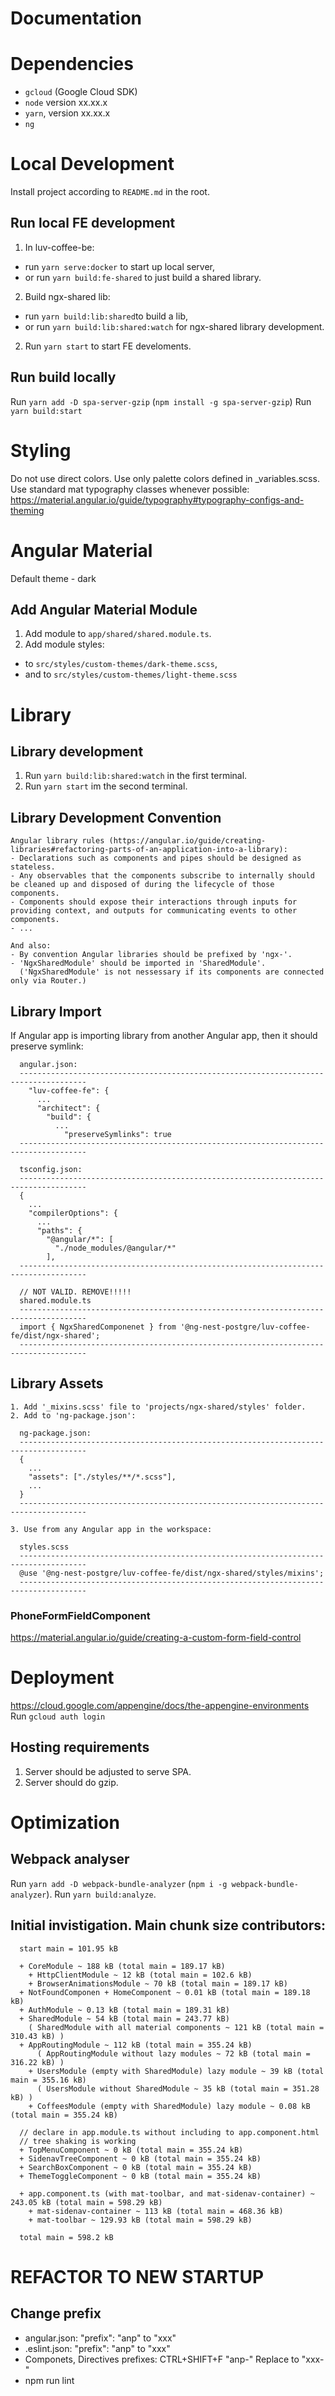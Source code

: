 # Documentation

# Dependencies
- `gcloud` (Google Cloud SDK)
- `node` version xx.xx.x
- `yarn`, version xx.xx.x
- `ng`


# Local Development
Install project according to `README.md` in the root.

## Run local FE development
1. In luv-coffee-be:
  - run `yarn serve:docker` to start up local server,
  - or run `yarn build:fe-shared` to just build a shared library.
2. Build ngx-shared lib:
  - run `yarn build:lib:shared`to build a lib,
  - or run `yarn build:lib:shared:watch` for ngx-shared library development.
2. Run `yarn start` to start FE develoments.

## Run build locally
Run `yarn add -D spa-server-gzip` (`npm install -g spa-server-gzip`)
Run `yarn build:start`

# Styling
Do not use direct colors. Use only palette colors defined in _variables.scss.
Use standard mat typography classes whenever possible: https://material.angular.io/guide/typography#typography-configs-and-theming

# Angular Material
Default theme - dark
## Add Angular Material Module
1. Add module to `app/shared/shared.module.ts`.
2. Add module styles:
  - to `src/styles/custom-themes/dark-theme.scss`,
  - and to `src/styles/custom-themes/light-theme.scss`


# Library
## Library development
1. Run `yarn build:lib:shared:watch` in the first terminal.
2. Run `yarn start` im the second terminal.

## Library Development Convention
````
Angular library rules (https://angular.io/guide/creating-libraries#refactoring-parts-of-an-application-into-a-library):
- Declarations such as components and pipes should be designed as stateless.
- Any observables that the components subscribe to internally should be cleaned up and disposed of during the lifecycle of those  components.
- Components should expose their interactions through inputs for providing context, and outputs for communicating events to other components.
- ...

And also:
- By convention Angular libraries should be prefixed by 'ngx-'.
- 'NgxSharedModule' should be imported in 'SharedModule'.
  ('NgxSharedModule' is not nessessary if its components are connected only via Router.)
````

## Library Import
If Angular app is importing library from another Angular app, then it should preserve symlink:
````
  angular.json:
  -------------------------------------------------------------------------------------
    "luv-coffee-fe": {
      ...
      "architect": {
        "build": {
          ...
            "preserveSymlinks": true
  -------------------------------------------------------------------------------------

  tsconfig.json:
  -------------------------------------------------------------------------------------
  {
    ...
    "compilerOptions": {
      ...
      "paths": {
        "@angular/*": [
          "./node_modules/@angular/*"
        ],
  -------------------------------------------------------------------------------------

  // NOT VALID. REMOVE!!!!!
  shared.module.ts
  -------------------------------------------------------------------------------------
  import { NgxSharedComponenet } from '@ng-nest-postgre/luv-coffee-fe/dist/ngx-shared';
  -------------------------------------------------------------------------------------
````

## Library Assets
````
1. Add '_mixins.scss' file to 'projects/ngx-shared/styles' folder.
2. Add to 'ng-package.json':

  ng-package.json:
  -------------------------------------------------------------------------------------
  {
    ...
    "assets": ["./styles/**/*.scss"],
    ...
  }
  -------------------------------------------------------------------------------------

3. Use from any Angular app in the workspace:

  styles.scss
  -------------------------------------------------------------------------------------
  @use '@ng-nest-postgre/luv-coffee-fe/dist/ngx-shared/styles/mixins';
  -------------------------------------------------------------------------------------

````

### PhoneFormFieldComponent
https://material.angular.io/guide/creating-a-custom-form-field-control


# Deployment
https://cloud.google.com/appengine/docs/the-appengine-environments
Run `gcloud auth login`

## Hosting requirements
1. Server should be adjusted to serve SPA.
2. Server should do gzip.


# Optimization
## Webpack analyser
Run `yarn add -D webpack-bundle-analyzer` (`npm i -g webpack-bundle-analyzer`).
Run `yarn build:analyze`.

## Initial invistigation. Main chunk size contributors:
````
  start main = 101.95 kB

  + CoreModule ~ 188 kB (total main = 189.17 kB)
    + HttpClientModule ~ 12 kB (total main = 102.6 kB)
    + BrowserAnimationsModule ~ 70 kB (total main = 189.17 kB)
  + NotFoundComponen + HomeComponent ~ 0.01 kB (total main = 189.18 kB)
  + AuthModule ~ 0.13 kB (total main = 189.31 kB)
  + SharedModule ~ 54 kB (total main = 243.77 kB)
    ( SharedModule with all material components ~ 121 kB (total main = 310.43 kB) )
  + AppRoutingModule ~ 112 kB (total main = 355.24 kB)
      ( AppRoutingModule without lazy modules ~ 72 kB (total main = 316.22 kB) )
    + UsersModule (empty with SharedModule) lazy module ~ 39 kB (total main = 355.16 kB)
      ( UsersModule without SharedModule ~ 35 kB (total main = 351.28 kB) )
    + CoffeesModule (empty with SharedModule) lazy module ~ 0.08 kB (total main = 355.24 kB)

  // declare in app.module.ts without including to app.component.html
  // tree shaking is working
  + TopMenuComponent ~ 0 kB (total main = 355.24 kB)
  + SidenavTreeComponent ~ 0 kB (total main = 355.24 kB)
  + SearchBoxComponent ~ 0 kB (total main = 355.24 kB)
  + ThemeToggleComponent ~ 0 kB (total main = 355.24 kB)

  + app.component.ts (with mat-toolbar, and mat-sidenav-container) ~ 243.05 kB (total main = 598.29 kB)
    + mat-sidenav-container ~ 113 kB (total main = 468.36 kB)
    + mat-toolbar ~ 129.93 kB (total main = 598.29 kB)

  total main = 598.2 kB
````

# REFACTOR TO NEW STARTUP
## Change prefix
- angular.json: "prefix": "anp" to "xxx"
- .eslint.json: "prefix": "anp" to "xxx"
- Componets, Directives prefixes: CTRL+SHIFT+F "anp-" Replace to "xxx-"
- npm run lint
